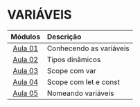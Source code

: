 # VARIÁVEIS

|       Módulos       | Descrição               |
| :-----------------: | :---------------------- |
| [Aula 01](./aula01) | Conhecendo as variáveis |
| [Aula 02](./aula02) | Tipos dinâmicos         |
| [Aula 03](./aula03) | Scope com var           |
| [Aula 04](./aula04) | Scope com let e const   |
| [Aula 05](./aula05) | Nomeando variáveis      |
